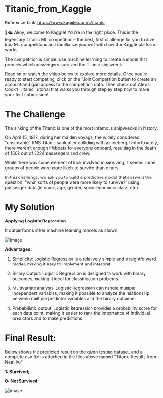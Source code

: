 # Titanic_from_Kaggle
Reference Link: https://www.kaggle.com/c/titanic

👋🛳️ Ahoy, welcome to Kaggle! You’re in the right place.
This is the legendary Titanic ML competition – the best, first challenge for you to dive into ML competitions and familiarize yourself with how the Kaggle platform works.

The competition is simple: use machine learning to create a model that predicts which passengers survived the Titanic shipwreck.

Read on or watch the video below to explore more details. Once you’re ready to start competing, click on the "Join Competition button to create an account and gain access to the competition data. Then check out Alexis Cook’s Titanic Tutorial that walks you through step by step how to make your first submission!

# The Challenge
The sinking of the Titanic is one of the most infamous shipwrecks in history.

On April 15, 1912, during her maiden voyage, the widely considered “unsinkable” RMS Titanic sank after colliding with an iceberg. Unfortunately, there weren’t enough lifeboats for everyone onboard, resulting in the death of 1502 out of 2224 passengers and crew.

While there was some element of luck involved in surviving, it seems some groups of people were more likely to survive than others.

In this challenge, we ask you to build a predictive model that answers the question: “what sorts of people were more likely to survive?” using passenger data (ie name, age, gender, socio-economic class, etc).

# My Solution
__Applying Logistic Regreesion__

It outperforms other machine learning models as shown:

![image](https://user-images.githubusercontent.com/90085137/218027904-3d28b4db-36cb-44c8-b0d3-0f4af8db2ed2.png)



__Advantages:__

1. Simplicity: Logistic Regression is a relatively simple and straightforward model, making it easy to implement and interpret.

2. Binary Output: Logistic Regression is designed to work with binary outcomes, making it ideal for classification problems.

3. Multivariate analysis: Logistic Regression can handle multiple independent variables, making it possible to analyze the relationship between multiple predictor variables and the binary outcome.

4. Probabilistic output: Logistic Regression provides a probability score for each data point, making it easier to rank the importance of individual predictors and to make predictions.

# Final Result:
Below shows the predicted result on the given testing dataset, and a complete csv file is attached in the files above named "Titanic Results from Neal Xu"

__1: Survived;__

__0: Not Survived:__

![image](https://user-images.githubusercontent.com/90085137/218027519-9cb00e3b-5a2d-44d4-a748-09840b0b02b8.png)
